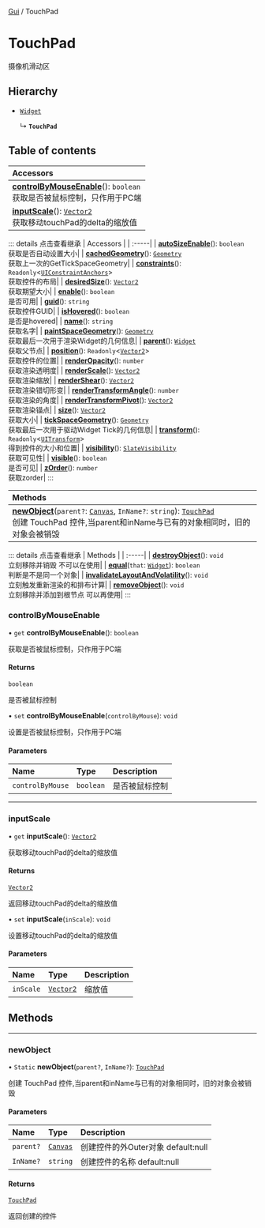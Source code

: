 [Gui](../groups/Core.Gui.md) / TouchPad

# TouchPad <Badge type="tip" text="Class" /> <Score text="TouchPad" />

摄像机滑动区

## Hierarchy

- [`Widget`](mw.Widget.md)

  ↳ **`TouchPad`**

## Table of contents

| Accessors |
| :-----|
| **[controlByMouseEnable](mw.TouchPad.md#controlbymouseenable)**(): `boolean` <br> 获取是否被鼠标控制，只作用于PC端|
| **[inputScale](mw.TouchPad.md#inputscale)**(): [`Vector2`](mw.Vector2.md) <br> 获取移动touchPad的delta的缩放值|


::: details 点击查看继承
| Accessors |
| :-----|
| **[autoSizeEnable](mw.Widget.md#autosizeenable)**(): `boolean` <br> 获取是否自动设置大小|
| **[cachedGeometry](mw.Widget.md#cachedgeometry)**(): [`Geometry`](mw.Geometry.md) <br> 获取上一次的GetTickSpaceGeometry|
| **[constraints](mw.Widget.md#constraints)**(): `Readonly`<[`UIConstraintAnchors`](mw.UIConstraintAnchors.md)\> <br> 获取控件的布局|
| **[desiredSize](mw.Widget.md#desiredsize)**(): [`Vector2`](mw.Vector2.md) <br> 获取期望大小|
| **[enable](mw.Widget.md#enable)**(): `boolean` <br> 是否可用|
| **[guid](mw.Widget.md#guid)**(): `string` <br> 获取控件GUID|
| **[isHovered](mw.Widget.md#ishovered)**(): `boolean` <br> 是否是hovered|
| **[name](mw.Widget.md#name)**(): `string` <br> 获取名字|
| **[paintSpaceGeometry](mw.Widget.md#paintspacegeometry)**(): [`Geometry`](mw.Geometry.md) <br> 获取最后一次用于渲染Widget的几何信息|
| **[parent](mw.Widget.md#parent)**(): [`Widget`](mw.Widget.md) <br> 获取父节点|
| **[position](mw.Widget.md#position)**(): `Readonly`<[`Vector2`](mw.Vector2.md)\> <br> 获取控件的位置|
| **[renderOpacity](mw.Widget.md#renderopacity)**(): `number` <br> 获取渲染透明度|
| **[renderScale](mw.Widget.md#renderscale)**(): [`Vector2`](mw.Vector2.md) <br> 获取渲染缩放|
| **[renderShear](mw.Widget.md#rendershear)**(): [`Vector2`](mw.Vector2.md) <br> 获取渲染错切形变|
| **[renderTransformAngle](mw.Widget.md#rendertransformangle)**(): `number` <br> 获取渲染的角度|
| **[renderTransformPivot](mw.Widget.md#rendertransformpivot)**(): [`Vector2`](mw.Vector2.md) <br> 获取渲染锚点|
| **[size](mw.Widget.md#size)**(): [`Vector2`](mw.Vector2.md) <br> 获取大小|
| **[tickSpaceGeometry](mw.Widget.md#tickspacegeometry)**(): [`Geometry`](mw.Geometry.md) <br> 获取最后一次用于驱动Widget Tick的几何信息|
| **[transform](mw.Widget.md#transform)**(): `Readonly`<[`UITransform`](mw.UITransform.md)\> <br> 得到控件的大小和位置|
| **[visibility](mw.Widget.md#visibility)**(): [`SlateVisibility`](../enums/mw.SlateVisibility.md) <br> 获取可见性|
| **[visible](mw.Widget.md#visible)**(): `boolean` <br> 是否可见|
| **[zOrder](mw.Widget.md#zorder)**(): `number` <br> 获取zorder|
:::


| Methods |
| :-----|
| **[newObject](mw.TouchPad.md#newobject)**(`parent?`: [`Canvas`](mw.Canvas.md), `InName?`: `string`): [`TouchPad`](mw.TouchPad.md) <br> 创建 TouchPad 控件,当parent和inName与已有的对象相同时，旧的对象会被销毁|


::: details 点击查看继承
| Methods |
| :-----|
| **[destroyObject](mw.Widget.md#destroyobject)**(): `void` <br> 立刻移除并销毁 不可以在使用|
| **[equal](mw.Widget.md#equal)**(`that`: [`Widget`](mw.Widget.md)): `boolean` <br> 判断是不是同一个对象|
| **[invalidateLayoutAndVolatility](mw.Widget.md#invalidatelayoutandvolatility)**(): `void` <br> 立刻触发重新渲染的和排布计算|
| **[removeObject](mw.Widget.md#removeobject)**(): `void` <br> 立刻移除并添加到根节点 可以再使用|
:::


### controlByMouseEnable <Score text="controlByMouseEnable" /> 

• `get` **controlByMouseEnable**(): `boolean` <Badge type="tip" text="client" />

获取是否被鼠标控制，只作用于PC端


#### Returns

`boolean`

是否被鼠标控制

• `set` **controlByMouseEnable**(`controlByMouse`): `void` <Badge type="tip" text="client" />

设置是否被鼠标控制，只作用于PC端


#### Parameters

| Name | Type | Description |
| :------ | :------ | :------ |
| `controlByMouse` | `boolean` |  是否被鼠标控制 |


___

### inputScale <Score text="inputScale" /> 

• `get` **inputScale**(): [`Vector2`](mw.Vector2.md) <Badge type="tip" text="client" />

获取移动touchPad的delta的缩放值


#### Returns

[`Vector2`](mw.Vector2.md)

返回移动touchPad的delta的缩放值

• `set` **inputScale**(`inScale`): `void` <Badge type="tip" text="client" />

设置移动touchPad的delta的缩放值


#### Parameters

| Name | Type | Description |
| :------ | :------ | :------ |
| `inScale` | [`Vector2`](mw.Vector2.md) | 缩放值 |



## Methods
___

### newObject <Score text="newObject" /> 

• `Static` **newObject**(`parent?`, `InName?`): [`TouchPad`](mw.TouchPad.md) <Badge type="tip" text="client" />

创建 TouchPad 控件,当parent和inName与已有的对象相同时，旧的对象会被销毁


#### Parameters

| Name | Type | Description |
| :------ | :------ | :------ |
| `parent?` | [`Canvas`](mw.Canvas.md) | 创建控件的外Outer对象 default:null |
| `InName?` | `string` | 创建控件的名称 default:null |

#### Returns

[`TouchPad`](mw.TouchPad.md)

返回创建的控件

